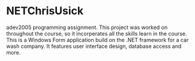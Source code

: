# NETChrisUsick
adev2005 programming assignment. This project was worked on throughout the course, so it incorperates all the skills learn in the course. This is a Windows Form application build on the .NET framework for a car wash company. It features user interface design, database access and more.
